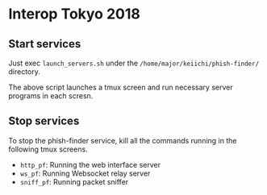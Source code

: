 Interop Tokyo 2018
==================

Start services
--------------

Just exec `launch_servers.sh` under the `/home/major/keiichi/phish-finder/` directory.

The above script launches a tmux screen and run necessary server programs in each scresn.


Stop services
-------------

To stop the phish-finder service, kill all the commands running in the following tmux screens.

- `http_pf`: Running the web interface server
- `ws_pf`: Running Websocket relay server
- `sniff_pf`: Running packet sniffer


